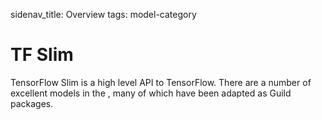 sidenav_title: Overview
tags: model-category

# TF Slim

TensorFlow Slim is a high level API to TensorFlow. There are a number
of excellent models in the [](alias:tf-model-zoo), many of which have
been adapted as Guild packages.
